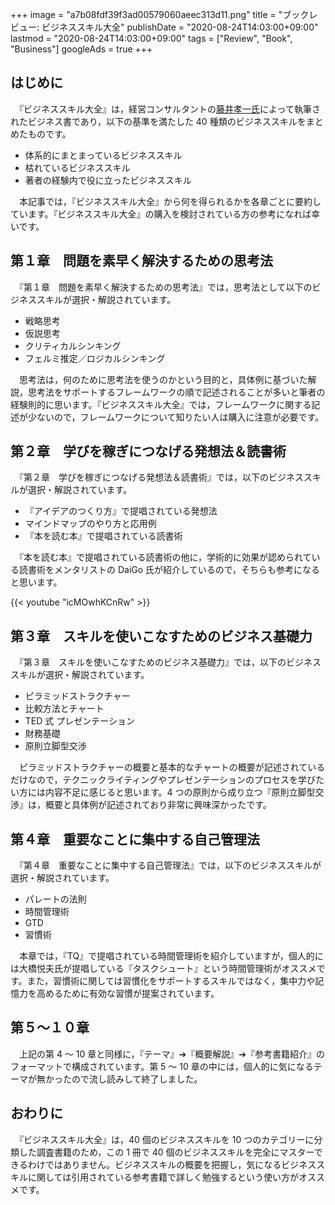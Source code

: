 +++
image = "a7b08fdf39f3ad00579060aeec313d11.png"
title = "ブックレビュー: ビジネススキル大全"
publishDate = "2020-08-24T14:03:00+09:00"
lastmod = "2020-08-24T14:03:00+09:00"
tags = ["Review", "Book", "Business"]
googleAds = true
+++

## はじめに

　『ビジネススキル大全』は，経営コンサルタントの[藤井孝一氏](https://www.kfujii.com/)によって執筆されたビジネス書であり，以下の基準を満たした 40 種類のビジネススキルをまとめたものです。

* 体系的にまとまっているビジネススキル
* 枯れているビジネススキル
* 著者の経験内で役に立ったビジネススキル

　本記事では，『ビジネススキル大全』から何を得られるかを各章ごとに要約しています。『ビジネススキル大全』の購入を検討されている方の参考になれば幸いです。

## 第１章　問題を素早く解決するための思考法

　『第１章　問題を素早く解決するための思考法』では，思考法として以下のビジネススキルが選択・解説されています。

* 戦略思考
* 仮説思考
* クリティカルシンキング
* フェルミ推定／ロジカルシンキング

　思考法は，何のために思考法を使うのかという目的と，具体例に基づいた解説，思考法をサポートするフレームワークの順で記述されることが多いと筆者の経験則的に思います。『ビジネススキル大全』では，フレームワークに関する記述が少ないので，フレームワークについて知りたい人は購入に注意が必要です。

## 第２章　学びを稼ぎにつなげる発想法＆読書術

　『第２章　学びを稼ぎにつなげる発想法＆読書術』では，以下のビジネススキルが選択・解説されています。

* 『アイデアのつくり方』で提唱されている発想法
* マインドマップのやり方と応用例
* 『本を読む本』で提唱されている読書術

　『本を読む本』で提唱されている読書術の他に，学術的に効果が認められている読書術をメンタリストの DaiGo 氏が紹介しているので，そちらも参考になると思います。

{{< youtube "icMOwhKCnRw" >}}

## 第３章　スキルを使いこなすためのビジネス基礎力

　『第３章　スキルを使いこなすためのビジネス基礎力』では，以下のビジネススキルが選択・解説されています。

* ピラミッドストラクチャー
* 比較方法とチャート
* TED 式 プレゼンテーション
* 財務基礎
* 原則立脚型交渉

　ピラミッドストラクチャーの概要と基本的なチャートの概要が記述されているだけなので，テクニックライティングやプレゼンテーションのプロセスを学びたい方には内容不足に感じると思います。4 つの原則から成り立つ『原則立脚型交渉』は，概要と具体例が記述されており非常に興味深かったです。

## 第４章　重要なことに集中する自己管理法

　『第４章　重要なことに集中する自己管理法』では，以下のビジネススキルが選択・解説されています。

* パレートの法則
* 時間管理術
* GTD
* 習慣術

　本章では，『TQ』で提唱されている時間管理術を紹介していますが，個人的には大橋悦夫氏が提唱している『タスクシュート』という時間管理術がオススメです。また，習慣術に関しては習慣化をサポートするスキルではなく，集中力や記憶力を高めるために有効な習慣が提案されています。

## 第５〜１０章

　上記の第 4 〜 10 章と同様に，『テーマ』➔『概要解説』➔『参考書籍紹介』のフォーマットで構成されています。第 5 〜 10 章の中には，個人的に気になるテーマが無かったので流し読みして終了しました。

## おわりに

　『ビジネススキル大全』は，40 個のビジネススキルを 10 つのカテゴリーに分類した調査書籍のため，この 1 冊で 40 個のビジネススキルを完全にマスターできるわけではありません。ビジネススキルの概要を把握し，気になるビジネススキルに関しては引用されている参考書籍で詳しく勉強するという使い方がオススメです。